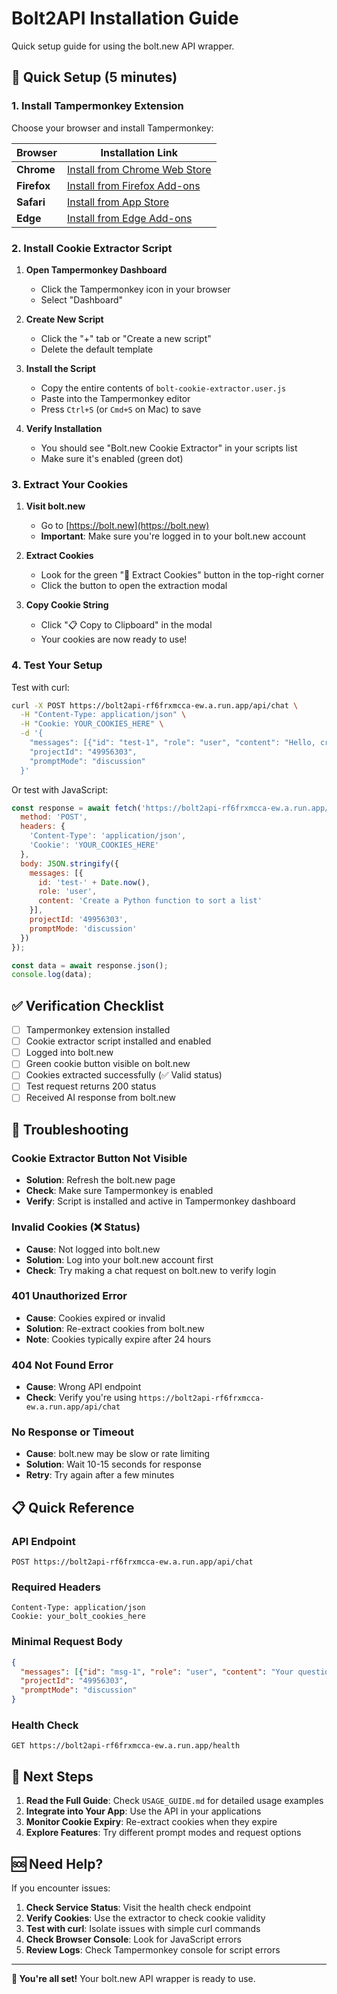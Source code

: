 # Bolt2API Installation Guide

Quick setup guide for using the bolt.new API wrapper.

## 🚀 Quick Setup (5 minutes)

### 1. Install Tampermonkey Extension

Choose your browser and install Tampermonkey:

| Browser | Installation Link |
|---------|------------------|
| **Chrome** | [Install from Chrome Web Store](https://chrome.google.com/webstore/detail/tampermonkey/dhdgffkkebhmkfjojejmpbldmpobfkfo) |
| **Firefox** | [Install from Firefox Add-ons](https://addons.mozilla.org/en-US/firefox/addon/tampermonkey/) |
| **Safari** | [Install from App Store](https://apps.apple.com/us/app/tampermonkey/id1482490089) |
| **Edge** | [Install from Edge Add-ons](https://microsoftedge.microsoft.com/addons/detail/tampermonkey/iikmkjmpaadaobahmlepeloendndfphd) |

### 2. Install Cookie Extractor Script

1. **Open Tampermonkey Dashboard**
   - Click the Tampermonkey icon in your browser
   - Select "Dashboard"

2. **Create New Script**
   - Click the "+" tab or "Create a new script"
   - Delete the default template

3. **Install the Script**
   - Copy the entire contents of `bolt-cookie-extractor.user.js`
   - Paste into the Tampermonkey editor
   - Press `Ctrl+S` (or `Cmd+S` on Mac) to save

4. **Verify Installation**
   - You should see "Bolt.new Cookie Extractor" in your scripts list
   - Make sure it's enabled (green dot)

### 3. Extract Your Cookies

1. **Visit bolt.new**
   - Go to [https://bolt.new](https://bolt.new)
   - **Important**: Make sure you're logged in to your bolt.new account

2. **Extract Cookies**
   - Look for the green "🍪 Extract Cookies" button in the top-right corner
   - Click the button to open the extraction modal

3. **Copy Cookie String**
   - Click "📋 Copy to Clipboard" in the modal
   - Your cookies are now ready to use!

### 4. Test Your Setup

Test with curl:
```bash
curl -X POST https://bolt2api-rf6frxmcca-ew.a.run.app/api/chat \
  -H "Content-Type: application/json" \
  -H "Cookie: YOUR_COOKIES_HERE" \
  -d '{
    "messages": [{"id": "test-1", "role": "user", "content": "Hello, create a simple React component"}],
    "projectId": "49956303",
    "promptMode": "discussion"
  }'
```

Or test with JavaScript:
```javascript
const response = await fetch('https://bolt2api-rf6frxmcca-ew.a.run.app/api/chat', {
  method: 'POST',
  headers: {
    'Content-Type': 'application/json',
    'Cookie': 'YOUR_COOKIES_HERE'
  },
  body: JSON.stringify({
    messages: [{
      id: 'test-' + Date.now(),
      role: 'user',
      content: 'Create a Python function to sort a list'
    }],
    projectId: '49956303',
    promptMode: 'discussion'
  })
});

const data = await response.json();
console.log(data);
```

## ✅ Verification Checklist

- [ ] Tampermonkey extension installed
- [ ] Cookie extractor script installed and enabled
- [ ] Logged into bolt.new
- [ ] Green cookie button visible on bolt.new
- [ ] Cookies extracted successfully (✅ Valid status)
- [ ] Test request returns 200 status
- [ ] Received AI response from bolt.new

## 🔧 Troubleshooting

### Cookie Extractor Button Not Visible
- **Solution**: Refresh the bolt.new page
- **Check**: Make sure Tampermonkey is enabled
- **Verify**: Script is installed and active in Tampermonkey dashboard

### Invalid Cookies (❌ Status)
- **Cause**: Not logged into bolt.new
- **Solution**: Log into your bolt.new account first
- **Check**: Try making a chat request on bolt.new to verify login

### 401 Unauthorized Error
- **Cause**: Cookies expired or invalid
- **Solution**: Re-extract cookies from bolt.new
- **Note**: Cookies typically expire after 24 hours

### 404 Not Found Error
- **Cause**: Wrong API endpoint
- **Check**: Verify you're using `https://bolt2api-rf6frxmcca-ew.a.run.app/api/chat`

### No Response or Timeout
- **Cause**: bolt.new may be slow or rate limiting
- **Solution**: Wait 10-15 seconds for response
- **Retry**: Try again after a few minutes

## 📋 Quick Reference

### API Endpoint
```
POST https://bolt2api-rf6frxmcca-ew.a.run.app/api/chat
```

### Required Headers
```
Content-Type: application/json
Cookie: your_bolt_cookies_here
```

### Minimal Request Body
```json
{
  "messages": [{"id": "msg-1", "role": "user", "content": "Your question"}],
  "projectId": "49956303",
  "promptMode": "discussion"
}
```

### Health Check
```
GET https://bolt2api-rf6frxmcca-ew.a.run.app/health
```

## 🎯 Next Steps

1. **Read the Full Guide**: Check `USAGE_GUIDE.md` for detailed usage examples
2. **Integrate into Your App**: Use the API in your applications
3. **Monitor Cookie Expiry**: Re-extract cookies when they expire
4. **Explore Features**: Try different prompt modes and request options

## 🆘 Need Help?

If you encounter issues:

1. **Check Service Status**: Visit the health check endpoint
2. **Verify Cookies**: Use the extractor to check cookie validity
3. **Test with curl**: Isolate issues with simple curl commands
4. **Check Browser Console**: Look for JavaScript errors
5. **Review Logs**: Check Tampermonkey console for script errors

---

**🎉 You're all set!** Your bolt.new API wrapper is ready to use.

